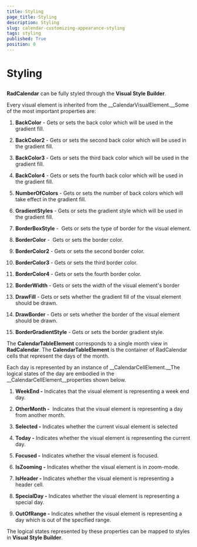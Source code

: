 ```yaml
---
title: Styling
page_title: Styling
description: Styling
slug: calendar-customizing-appearance-styling
tags: styling
published: True
position: 0
---
```


# Styling



## 

__RadCalendar__ can be fully styled through the __Visual Style Builder__. 

Every visual element is inherited from the __CalendarVisualElement.__Some of the most important properties are:

1. __BackColor__ - Gets or sets the back color which will be used in the gradient fill. 


1. __BackColor2__ - Gets or sets the second back color which will be used in the gradient fill. 


1. __BackColor3__ - Gets or sets the third back color which will be used in the gradient fill. 


1. __BackColor4__ - Gets or sets the fourth back color which will be used in the gradient fill. 


1. __NumberOfColors__ - Gets or sets the number of back colors which will take effect in the gradient fill. 


1. __GradientStyles__ - Gets or sets the gradient style which will be used in the gradient fill. 


1. __BorderBoxStyle__ -  Gets or sets the type of border for the visual element. 


1. __BorderColor__ -  Gets or sets the border color. 


1. __BorderColor2__ - Gets or sets the second border color. 


1. __BorderColor3__ - Gets or sets the third border color. 


1. __BorderColor4__ - Gets or sets the fourth border color. 


1. __BorderWidth__ - Gets or sets the width of the visual element's border 


1. __DrawFill__ - Gets or sets whether the gradient fill of the visual element should be drawn. 


1. __DrawBorder__ - Gets or sets whether the border of the visual element should be drawn. 


1. __BorderGradientStyle__ - Gets or sets the border gradient style.

The __CalendarTableElement__ corresponds to a single month view in __RadCalendar__. The __CalendarTableElement__ is the container of RadCalendar cells that represent the days of the month.  

Each day is represented by an instance of __CalendarCellElement.__The logical states of the day are embodied in the __CalendarCellElement__properties shown below. 

1. __WeekEnd -__ Indicates that the visual element is representing a week end day. 

1. __OtherMonth -__  Indicates that the visual element is representing a day from another month. 


1. __Selected -__ Indicates whether the current visual element is selected 


1. __Today -__ Indicates whether the visual element is representing the current day. 


1. __Focused -__ Indicates whether the visual element is focused. 


1. __IsZooming -__ Indicates whether the visual element is in zoom-mode. 


1. __IsHeader -__ Indicates whether the visual element is representing a header cell. 


1. __SpecialDay -__ Indicates whether the visual element is representing a special day. 


1. __OutOfRange -__ Indicates whether the visual element is representing a day which is out of the specified range.

The logical states represented by these properties can be mapped to styles in __Visual Style Builder__.
